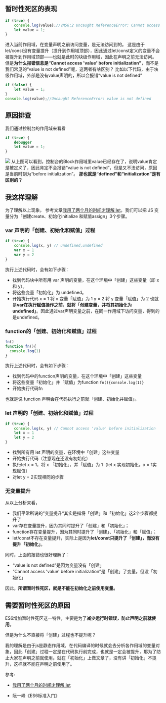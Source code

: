 ## 暂时性死区的表现
```js
if (true) {
    console.log(value);//VM58:2 Uncaught ReferenceError: Cannot access 'value' before initialization
    let value = 1;
}
```
进入当前作用域，在变量声明之前访问变量，是无法访问到的。
这是由于let/const没有变量提升（提升到作用域顶部），因此通过let/const定义的变量不会被提升到作用域顶部——也就是此时的块级作用域，因此在声明之前无法访问。
但是**为什么报错信息是“Cannot access 'value' before initialization”**，而不是我们常见的“value is not defined”呢，这两者有啥区别？
比如以下代码，由于块级作用域，外部是没有value声明的，所以会报错“value is not defined”
```js
if (false) {
    let value = 1;
}
console.log(value);//Uncaught ReferenceError: value is not defined
```
## 原因排查
我们通过控制台的作用域来看看
```js
if (true) {
	debugger
    let value = 1;
}
```
![](https://tva1.sinaimg.cn/large/0082zybpgy1gca6vymoxjj30y80fyq5k.jpg)
从上图可以看到，控制台的Block作用域里value已经存在了，说明value肯定是被定义了，因此肯定不会报错“value is not defined”，但是又不法访问，原因是当前时刻为“before initialization”。
**那也就是“defined”和“initialization”是有区别的？**
## 我这样理解
为了理解以上现象，
参考文章[我用了两个月的时间才理解 let](https://fangyinghang.com/let-in-js/)，我们可以把 JS 变量分为「创建create、初始化initialize 和赋值assign」3个步骤。
### var 声明的「创建、初始化和赋值」过程
```js
if (true) {
    console.log(x, y) // undefined,undefined
    var x = 1
    var y = 2
}
```
执行上述代码时，会有如下步骤：
* 找到代码块中所有用 var 声明的变量，在这个环境中「创建」这些变量（即 x 和 y）。
* 将这些变量「初始化」为 undefined。
* 开始执行代码
x = 1 将 x 变量「赋值」为 1
y = 2 将 y 变量「赋值」为 2
也就是**var在执行赋值操作之前，就将「创建变量，并将其初始化为 undefined」**。因此通过var声明变量之前，在同一作用域下访问变量，得到的是undefined。

### function的「创建、初始化和赋值」过程
```js
fn()
function fn(){
  console.log(1)
}
```
执行上述代码时，会有如下步骤：

* 找到代码中的function声明的变量，在这个环境中「创建」这些变量
* 将这些变量「初始化」并「赋值」为function `fn(){console.log(1)}`
* 开始执行代码fn

也就是说 function 声明会在代码执行之前就「创建、初始化并赋值」。
### let 声明的「创建、初始化和赋值」过程
```js
if (true) {
    console.log(x, y) // Cannot access 'value' before initialization
    let x = 1
    let y = 2
}
```
* 找到所有用 let 声明的变量，在环境中「创建」这些变量
* 开始执行代码（注意现在还没有初始化）
* 执行let x = 1，将 x 「初始化」，并「赋值」为 1（let x 实现初始化，x = 1实现赋值）
* 对let y = 2实现相同的步骤

### 无变量提升
从以上分析来看，
* 我们平常所说的“变量提升“其实是指将「创建」和「初始化」这2个步骤都提升了
* var存在变量提升，因为其同时提升了「创建」和「初始化」；
* function存在变量提升，因为其同时提升了「创建」、「初始化」和「赋值」；
* let/const不存在变量提升，实际上是因为**let/const只提升了「创建」，而没有提升「初始化」**。

同时，上面的报错也很好理解了：
* “value is not defined”是因为变量没有「创建」
* “Cannot access 'value' before initialization”是「创建」了变量，但没「初始化」

因此，**所谓暂时性死区，就是不能在初始化之前使用变量。**

## 需要暂时性死区的原因
ES6增加暂时性死区这一特性，主要是为了**减少运行时错误，防止声明之前就使用**。

但是为什么不直接将「创建」过程也不提升呢？

我的理解是由于js是静态作用域，在代码编译的时候就会去分析各作用域的变量对象，因此「创建」过程一定是在代码执行前完成，也就是一定会被提升，那为了防止大家在声明之前就使用，就在「初始化」上做文章了，没有讲「初始化」不提升，这样就不能在声明之前使用了。

参考:
* [我用了两个月的时间才理解 let](https://fangyinghang.com/let-in-js/)

* 阮一峰《ES6标准入门》